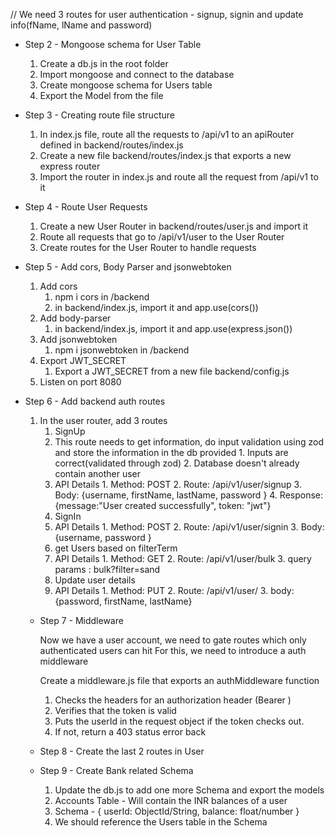 // We need 3 routes for user authentication - signup, signin and update info(fName, lName and password)

- Step 2 - Mongoose schema for User Table

  1. Create a db.js in the root folder
  2. Import mongoose and connect to the database
  3. Create mongoose schema for Users table
  4. Export the Model from the file

- Step 3 - Creating route file structure

  1. In index.js file, route all the requests to /api/v1 to an apiRouter defined in backend/routes/index.js
  2. Create a new file backend/routes/index.js that exports a new express router
  3. Import the router in index.js and route all the request from /api/v1 to it

- Step 4 - Route User Requests

  1. Create a new User Router in backend/routes/user.js and import it
  2. Route all requests that go to /api/v1/user to the User Router
  3. Create routes for the User Router to handle requests

- Step 5 - Add cors, Body Parser and jsonwebtoken

  1. Add cors
     1. npm i cors in /backend
     2. in backend/index.js, import it and app.use(cors())
  2. Add body-parser
     1. in backend/index.js, import it and app.use(express.json())
  3. Add jsonwebtoken
     1. npm i jsonwebtoken in /backend
  4. Export JWT_SECRET
     1. Export a JWT_SECRET from a new file backend/config.js
  5. Listen on port 8080

- Step 6 - Add backend auth routes

  1. In the user router, add 3 routes
     1. SignUp
       1. This route needs to get information, do input validation using zod and store the information in the db provided
         1. Inputs are correct(validated through zod)
         2. Database doesn't already contain another user
       2. API Details
         1. Method: POST
         2. Route: /api/v1/user/signup
         3. Body: {username, firstName, lastName, password }
         4. Response: {message:"User created successfully", token: "jwt"}
     2. SignIn
       1. API Details
         1. Method: POST
         2. Route: /api/v1/user/signin
         3. Body: {username, password }
     3. get Users based on filterTerm
       1. API Details
         1. Method: GET
         2. Route: /api/v1/user/bulk
         3. query params : bulk?filter=sand
     4. Update user details
       1. API Details
         1. Method: PUT
         2. Route: /api/v1/user/
         3. body:{password, firstName, lastName}
     
  
  - Step 7 - Middleware

    Now we have a user account, we need to gate routes which only authenticated users can hit
    For this, we need to introduce a auth middleware

    Create a middleware.js file that exports an authMiddleware function
       1. Checks the headers for an authorization header (Bearer <token>)
       2. Verifies that the token is valid
       3. Puts the userId in the request object if the token checks out.
       4. If not, return a 403 status error back 

  - Step 8 - Create the last 2 routes in User

  - Step 9 - Create Bank related Schema

    1. Update the db.js to add one more Schema and export the models 
    2. Accounts Table - Will contain the INR balances of a user
    3. Schema - {
      userId: ObjectId/String,
      balance: float/number
    }
    4. We should reference the Users table in the Schema

